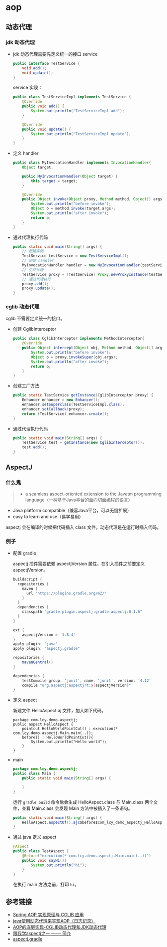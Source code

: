 # aop

## 动态代理

### jdk 动态代理
- jdk 动态代理需要先定义统一的接口 service

  ```java
  public interface TestService {
      void add();
      void update();
  }
  ```

  service 实现：

  ```java
  public class TestServiceImpl implements TestService {
      @Override
      public void add() {
          System.out.println("TestServiceImpl add");
      }

      @Override
      public void update() {
          System.out.println("TestServiceImpl update");
      }
  }
  ```

- 定义 handler

  ```java
  public class MyInvocationHandler implements InvocationHandler{
      Object target;

      public MyInvocationHandler(Object target) {
          this.target = target;
      }

      @Override
      public Object invoke(Object proxy, Method method, Object[] args) throws Throwable {
          System.out.println("before invoke");
          Object o = method.invoke(target,args);
          System.out.println("after invoke");
          return o;
      }
  }
  ```

- 通过代理执行代码

  ```java
  public static void main(String[] args) {
      // 新建实例
      TestService testService = new TestServiceImpl();
      // 创建 handler
      MyInvocationHandler handler = new MyInvocationHandler(testService);
      // 生成代理
      TestService proxy = (TestService) Proxy.newProxyInstance(testService.getClass().getClassLoader(), testService.getClass().getInterfaces(),handler);
      // 通过代理执行
      proxy.add();
      proxy.update();
  }
  ```

### cglib 动态代理

cglib 不需要定义统一的接口。

- 创建 CglibInterceptor
  ```java
  public class CglibInterceptor implements MethodInterceptor{
      @Override
      public Object intercept(Object obj, Method method, Object[] args, MethodProxy proxy) throws Throwable {
          System.out.println("before invoke");
          Object o = proxy.invokeSuper(obj,args);
          System.out.println("after invoke");
          return o;
      }
  }
  ```

- 创建工厂方法

  ```java
  public static TestService getInstance(CglibInterceptor proxy) {
      Enhancer enhancer = new Enhancer();
      enhancer.setSuperclass(TestServiceImpl.class);
      enhancer.setCallback(proxy);
      return (TestService) enhancer.create();
  }
  ```

- 通过代理执行代码
  ```java
  public static void main(String[] args) {
      TestService test = getInstance(new CglibInterceptor());
      test.add();
  }
  ```

## AspectJ

### 什么鬼
> - a seamless aspect-oriented extension to the Javatm programming language（一种基于Java平台的面向切面编程的语言）
- Java platform compatible（兼容Java平台，可以无缝扩展）
- easy to learn and use（易学易用）

aspectj 会在编译的时候把代码插入 class 文件，动态代理是在运行时插入代码。

### 例子
- 配置 gradle

  aspectj 插件需要依赖 aspectjVersion 属性，在引入插件之前要定义 aspectjVersion。

  ```groovy
  buildscript {
    repositories {
      maven {
        url "https://plugins.gradle.org/m2/"
      }
    }
    dependencies {
      classpath "gradle.plugin.aspectj:gradle-aspectj:0.1.6"
    }
  }

  ext {
      aspectjVersion = '1.8.4'
  }
  apply plugin: 'java'
  apply plugin: "aspectj.gradle"

  repositories {
      mavenCentral()
  }

  dependencies {
      testCompile group: 'junit', name: 'junit', version: '4.12'
      compile "org.aspectj:aspectjrt:${aspectjVersion}"
  }
  ```

- 定义 aspect

  新建文件 HelloAspect.aj 文件，加入如下代码。

  ```aspect
  package com.lcy.demo.aspectj;
  public aspect HelloAspect {
      pointcut HelloWorldPointCut() : execution(* com.lcy.demo.aspectj.Main.main(..));
      before() : HelloWorldPointCut(){
          System.out.println("Hello world");
      }
  }
  ```

- main

  ```java
  package com.lcy.demo.aspectj;
  public class Main {
      public static void main(String[] args) {

      }
  }
  ```

  运行 `gradle build` 命令后会生成 HelloAspect.class 与 Main.class 两个文件，查看 Main.class 会发现 Main 方法中被插入了一条语句。
  ```java
  public static void main(String[] args) {
      HelloAspect.aspectOf().ajc$before$com_lcy_demo_aspectj_HelloAspect$1$e54eb133();
  }
  ```

- 通过 java 定义 aspect

  ```java
  @Aspect
  public class TestAspect {
      @Before("execution(* com.lcy.demo.aspectj.Main.main(..))")
      public void sayHi(){
          System.out.println("hi");
      }
  }
  ```
  在执行 main 方法之前，打印 `hi`。


## 参考链接
- [Spring AOP 实现原理与 CGLIB 应用](https://www.ibm.com/developerworks/cn/java/j-lo-springaopcglib/?spm=5176.100239.blogcont7104.5.vj2Lm8)
- [java使用动态代理来实现AOP（日志记录）](http://www.cnblogs.com/tiantianbyconan/p/3336627.html)
- [AOP的底层实现-CGLIB动态代理和JDK动态代理](http://blog.csdn.net/dreamrealised/article/details/12885739)
- [跟我学aspectj之一 ----- 简介](http://blog.csdn.net/zl3450341/article/details/7673938#comments)
- [aspectj.gradle](https://plugins.gradle.org/plugin/aspectj.gradle)
